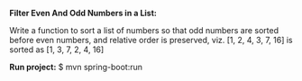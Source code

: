 **Filter Even And Odd Numbers in a List:**

Write a function to sort a list of numbers so that odd numbers are sorted before even numbers, and relative order is preserved, viz. [1, 2, 4, 3, 7, 16] is sorted as [1, 3, 7, 2, 4, 16]

**Run project:**
$ mvn spring-boot:run
